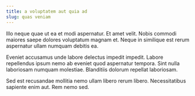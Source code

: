 ```yaml
---
title: a voluptatem aut quia ad
slug: quas veniam
---
```


Illo neque quae ut ea et modi aspernatur. Et amet velit. Nobis commodi maiores saepe dolores voluptatum magnam et. Neque in similique est rerum aspernatur ullam numquam debitis ea.

Eveniet accusamus unde labore delectus impedit impedit. Labore repellendus ipsum nemo ab eveniet quod aspernatur tempora. Sint nulla laboriosam numquam molestiae. Blanditiis dolorum repellat laboriosam.

Sed est recusandae mollitia nemo ullam libero rerum libero. Necessitatibus sapiente enim aut. Rem nemo sed.
